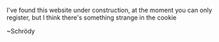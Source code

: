 I've found this website under construction, at the moment you can only register, but I think there's something strange in the cookie

~Schrödy
